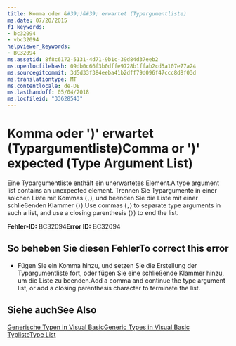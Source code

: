 ```yaml
---
title: Komma oder &#39;)&#39; erwartet (Typargumentliste)
ms.date: 07/20/2015
f1_keywords:
- bc32094
- vbc32094
helpviewer_keywords:
- BC32094
ms.assetid: 8f8c6172-5131-4d71-9b1c-39d84d37eeb2
ms.openlocfilehash: 09db0c66f3b0dffe9728b1ffab2cd5a107e77a24
ms.sourcegitcommit: 3d5d33f384eeba41b2dff79d096f47ccc8d8f03d
ms.translationtype: MT
ms.contentlocale: de-DE
ms.lasthandoff: 05/04/2018
ms.locfileid: "33628543"
---
```

# <a name="comma-or-3939-expected-type-argument-list"></a><span data-ttu-id="dca67-102">Komma oder &#39;)&#39; erwartet (Typargumentliste)</span><span class="sxs-lookup"><span data-stu-id="dca67-102">Comma or &#39;)&#39; expected (Type Argument List)</span></span>
<span data-ttu-id="dca67-103">Eine Typargumentliste enthält ein unerwartetes Element.</span><span class="sxs-lookup"><span data-stu-id="dca67-103">A type argument list contains an unexpected element.</span></span> <span data-ttu-id="dca67-104">Trennen Sie Typargumente in einer solchen Liste mit Kommas (`,`), und beenden Sie die Liste mit einer schließenden Klammer (`)`).</span><span class="sxs-lookup"><span data-stu-id="dca67-104">Use commas (`,`) to separate type arguments in such a list, and use a closing parenthesis (`)`) to end the list.</span></span>  
  
 <span data-ttu-id="dca67-105">**Fehler-ID:** BC32094</span><span class="sxs-lookup"><span data-stu-id="dca67-105">**Error ID:** BC32094</span></span>  
  
## <a name="to-correct-this-error"></a><span data-ttu-id="dca67-106">So beheben Sie diesen Fehler</span><span class="sxs-lookup"><span data-stu-id="dca67-106">To correct this error</span></span>  
  
-   <span data-ttu-id="dca67-107">Fügen Sie ein Komma hinzu, und setzen Sie die Erstellung der Typargumentliste fort, oder fügen Sie eine schließende Klammer hinzu, um die Liste zu beenden.</span><span class="sxs-lookup"><span data-stu-id="dca67-107">Add a comma and continue the type argument list, or add a closing parenthesis character to terminate the list.</span></span>  
  
## <a name="see-also"></a><span data-ttu-id="dca67-108">Siehe auch</span><span class="sxs-lookup"><span data-stu-id="dca67-108">See Also</span></span>  
 [<span data-ttu-id="dca67-109">Generische Typen in Visual Basic</span><span class="sxs-lookup"><span data-stu-id="dca67-109">Generic Types in Visual Basic</span></span>](../../visual-basic/programming-guide/language-features/data-types/generic-types.md)  
 [<span data-ttu-id="dca67-110">Typliste</span><span class="sxs-lookup"><span data-stu-id="dca67-110">Type List</span></span>](../../visual-basic/language-reference/statements/type-list.md)
